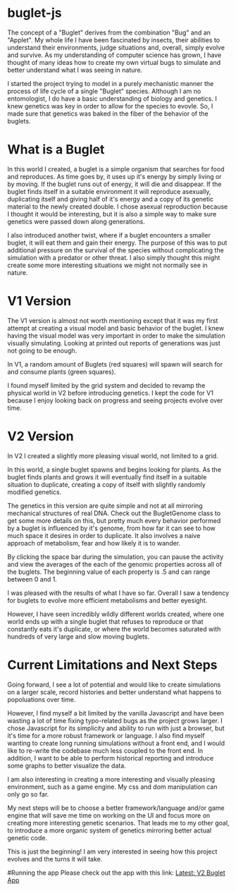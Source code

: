 # buglet-js
The concept of a "Buglet" derives from the combination "Bug" and an "Applet". My whole life I have been fascinated by insects, their abilities to understand their environments, judge situations and, overall, simply evolve and survive. As my understanding of computer science has grown, I have thought of many ideas how to create my own virtual bugs to simulate and better understand what I was seeing in nature.

I started the project trying to model in a purely mechanistic manner the process of life cycle of a single "Buglet" species. Although I am no entomologist, I do have a basic understanding of biology and genetics. I knew genetics was key in order to allow for the species to evovle. So, I made sure that genetics was baked in the fiber of the behavior of the buglets.

# What is a Buglet
In this world I created, a buglet is a simple organism that searches for food and reproduces. As time goes by, it uses up it's energy by simply living or by moving. If the buglet runs out of energy, it will die and disappear. If the buglet finds itself in a suitable environment it will reproduce asexually, duplicating itself and giving half of it's energy and a copy of its genetic material to the newly created double. I chose asexual reproduction because I thought it would be interesting, but it is also a simple way to make sure genetics were passed down along generations.

I also introduced another twist, where if a buglet encounters a smaller buglet, it will eat them and gain their energy. The purpose of this was to put additional pressure on the survival of the species without complicating the simulation with a predator or other threat. I also simply thought this might create some more interesting situations we might not normally see in nature.

# V1 Version
The V1 version is almost not worth mentioning except that it was my first attempt at creating a visual model and basic behavior of the buglet. I knew having the visual model was very important in order to make the simulation visually simulating. Looking at printed out reports of generations was just not going to be enough. 

In V1, a random amount of Buglets (red squares) will spawn will search for and consume plants (green squares). 

I found myself limited by the grid system and decided to revamp the physical world in V2 before introducing genetics. I kept the code for V1 because I enjoy looking back on progress and seeing projects evolve over time.

# V2 Version
In V2 I created a slightly more pleasing visual world, not limited to a grid.

In this world, a single buglet spawns and begins looking for plants. As the buglet finds plants and grows it will eventually find itself in a suitable situation to duplicate, creating a copy of itself with slightly randomly modified genetics. 

The genetics in this version are quite simple and not at all mirroring mechanical structures of real DNA. Check out the BugletGenome class to get some more details on this, but pretty much every behavior performed by a buglet is influenced by it's genome, from how far it can see to how much space it desires in order to duplicate. It also involves a naive approach of metabolism, fear and how likely it is to wander.

By clicking the space bar during the simulation, you can pause the activity and view the averages of the each of the genomic properties across all of the buglets. The beginning value of each property is .5 and can range between 0 and 1.

I was pleased with the results of what I have so far. Overall I saw a tendency for buglets to evolve more efficient metabolisms and better eyesight.

However, I have seen incredibly wildly different worlds created, where one world ends up with a single buglet that refuses to reproduce or that constantly eats it's duplicate, or where the world becomes saturated with hundreds of very large and slow moving buglets. 


# Current Limitations and Next Steps

Going forward, I see a lot of potential and would like to create simulations on a larger scale, record histories and better understand what happens to popoluations over time.

However, I find myself a bit limited by the vanilla Javascript and have been wasting a lot of time fixing typo-related bugs as the project grows larger. I chose Javascript for its simplicity and ability to run with just a browser, but it's time for a more robust framework or language. I also find myself wanting to create long running simulations without a front end, and I would like to re-write the codebase much less coupled to the front end. In addition, I want to be able to perform historical reporting and introduce some graphs to better visualize the data.

I am also interesting in creating a more interesting and visually pleasing environment, such as a game engine. My css and dom manipulation can only go so far. 

My next steps will be to choose a better framework/language and/or game engine that will save me time on working on the UI and focus more on creating more interesting genetic scenarios. That leads me to my other goal, to introduce a more organic system of genetics mirroring better actual genetic code. 

This is just the beginning! I am very interested in seeing how this project evolves and the turns it will take.

#Running the app
Please check out the app with this link: [Latest: V2 Buglet App](https://jlexen.github.io/buglet-js/v2/bugletworld.html)
